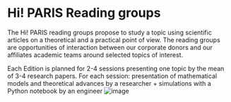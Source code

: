 # Hi! PARIS Reading groups

The Hi! PARIS reading groups propose to study a topic using scientific articles on a theoretical and a practical point of view. The reading groups are opportunities of interaction between our corporate donors and our affiliates academic teams around selected topics of interest.

Each Edition is planned for 2-4 sessions presenting one topic by the mean of 3-4 research papers. For each session: presentation of mathematical models and theoretical advances by a researcher + simulations with a Python notebook by an engineer
![image](https://github.com/hi-paris/ReadingGroups/assets/59415807/5aee7cac-9ac8-412f-bb51-7ebaec4c242a)
